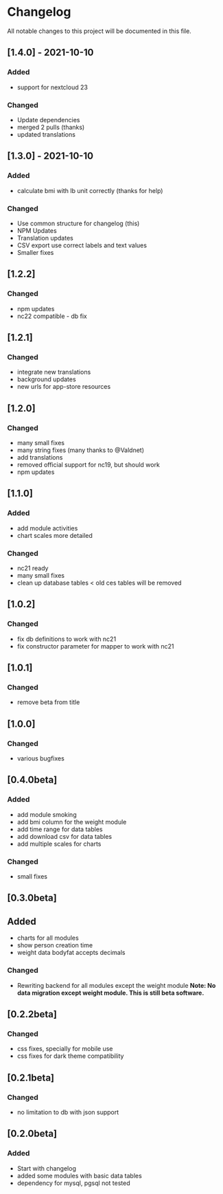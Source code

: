 # Changelog
All notable changes to this project will be documented in this file.

##  [1.4.0] - 2021-10-10
### Added
- support for nextcloud 23

### Changed
- Update dependencies
- merged 2 pulls (thanks)
- updated translations

##  [1.3.0] - 2021-10-10
### Added
- calculate bmi with lb unit correctly (thanks for help)

### Changed
- Use common structure for changelog (this)
- NPM Updates
- Translation updates
- CSV export use correct labels and text values
- Smaller fixes

## [1.2.2]
### Changed
- npm updates
- nc22 compatible - db fix

## [1.2.1]
### Changed
- integrate new translations
- background updates
- new urls for app-store resources

## [1.2.0]
### Changed
- many small fixes
- many string fixes (many thanks to @Valdnet)
- add translations
- removed official support for nc19, but should work
- npm updates

## [1.1.0]
### Added
- add module activities
- chart scales more detailed

### Changed
- nc21 ready
- many small fixes
- clean up database tables < old ces tables will be removed

## [1.0.2]
### Changed
- fix db definitions to work with nc21
- fix constructor parameter for mapper to work with nc21

## [1.0.1]
### Changed
- remove beta from title

## [1.0.0]
### Changed
- various bugfixes

## [0.4.0beta]
### Added
- add module smoking
- add bmi column for the weight module
- add time range for data tables
- add download csv for data tables
- add multiple scales for charts

### Changed
- small fixes

## [0.3.0beta]
## Added
- charts for all modules
- show person creation time
- weight data bodyfat accepts decimals

### Changed
- Rewriting backend for all modules except the weight module
**Note: No data migration except weight module. This is still beta software.**

## [0.2.2beta]
### Changed
- css fixes, specially for mobile use
- css fixes for dark theme compatibility

## [0.2.1beta]
### Changed
- no limitation to db with json support

## [0.2.0beta]
### Added
- Start with changelog
- added some modules with basic data tables
- dependency for mysql, pgsql not tested
